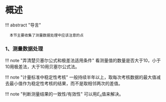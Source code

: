 # 概述

!!! abstract "导言"

      本节主要收集了测量数据处理中应该注意的点

### 1、测量数据处理

!!! note "弄清楚贝塞尔公式和极差法适用条件"
		看测量值的数量是否大于10，小于10用极差法，大于10用贝塞尔公式法。

!!! note "计量标准中稳定性考核"
		一般持续半年以上，取每次考核数据的最大值减去最小值作为稳定性考核的结果，而不是取相邻两次的差值。  

!!! note "判断测量结果的一致性/有效性"
		可以用$E_n$值来解决。
